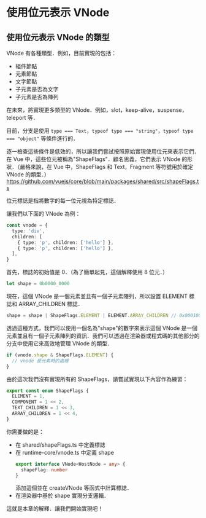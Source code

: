 # 使用位元表示 VNode

## 使用位元表示 VNode 的類型

VNode 有各種類型．例如，目前實現的包括：

- 組件節點
- 元素節點
- 文字節點
- 子元素是否為文字
- 子元素是否為陣列

在未來，將實現更多類型的 VNode．例如，slot，keep-alive，suspense，teleport 等．

目前，分支是使用 `type === Text`，`typeof type === "string"`，`typeof type === "object"` 等條件進行的．

逐一檢查這些條件是低效的，所以讓我們嘗試按照原始實現使用位元來表示它們．在 Vue 中，這些位元被稱為"ShapeFlags"．顧名思義，它們表示 VNode 的形狀．（嚴格來說，在 Vue 中，ShapeFlags 和 Text，Fragment 等符號用於確定 VNode 的類型．）
https://github.com/vuejs/core/blob/main/packages/shared/src/shapeFlags.ts

位元標誌是指將數字的每一位元視為特定標誌．

讓我們以下面的 VNode 為例：

```ts
const vnode = {
  type: 'div',
  children: [
    { type: 'p', children: ['hello'] },
    { type: 'p', children: ['hello'] },
  ],
}
```

首先，標誌的初始值是 0．（為了簡單起見，這個解釋使用 8 位元．）

```ts
let shape = 0b0000_0000
```

現在，這個 VNode 是一個元素並且有一個子元素陣列，所以設置 ELEMENT 標誌和 ARRAY_CHILDREN 標誌．

```ts
shape = shape | ShapeFlags.ELEMENT | ELEMENT.ARRAY_CHILDREN // 0x00010001
```

透過這種方式，我們可以使用一個名為"shape"的數字來表示這個 VNode 是一個元素並且有一個子元素陣列的資訊．我們可以透過在渲染器或程式碼的其他部分的分支中使用它來高效地管理 VNode 的類型．

```ts
if (vnode.shape & ShapeFlags.ELEMENT) {
  // vnode 是元素時的處理
}
```

由於這次我們沒有實現所有的 ShapeFlags，請嘗試實現以下內容作為練習：

```ts
export const enum ShapeFlags {
  ELEMENT = 1,
  COMPONENT = 1 << 2,
  TEXT_CHILDREN = 1 << 3,
  ARRAY_CHILDREN = 1 << 4,
}
```

你需要做的是：

- 在 shared/shapeFlags.ts 中定義標誌
- 在 runtime-core/vnode.ts 中定義 shape
  ```ts
  export interface VNode<HostNode = any> {
    shapeFlag: number
  }
  ```
  添加這個並在 createVNode 等函式中計算標誌．
- 在渲染器中基於 shape 實現分支邏輯．

這就是本章的解釋．讓我們開始實現吧！
